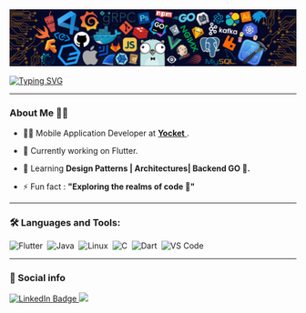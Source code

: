 <div id="header" align="center">
  <img src="https://github.com/fcsouza/fcsouza/raw/master/.github/header_.png"/>
</div>
<!--
<h2 align="center">Hi 👋, I'm Rishabh Gupta</h2> -->

[![Typing SVG](https://readme-typing-svg.herokuapp.com?duration=10000&center=true&vCenter=true&width=800&height=30&lines=+++++++++++++++++++++++++++++++++++Hola+Amigo!+I'm+Rishabh+Gupta+++👋+,+App+Dev+at+Yocket+🚀)](https://git.io/typing-svg)

---
### About Me 🙋‍♂️
- 👨‍💻 Mobile Application Developer at  <a href="https://play.google.com/store/apps/details?id=in.yocket&hl=en_IN&gl=IN"> **Yocket** </a> .

- 🔭 Currently working on Flutter. 

- 🌱 Learning **Design Patterns | Architectures| Backend GO 🚀.**

- ⚡ Fun fact : **"Exploring the realms of code 🐥"** 

---
### 🛠️ Languages and Tools:

<div>
  <img src="https://cdn.jsdelivr.net/gh/devicons/devicon/icons/flutter/flutter-original.svg" alt="Flutter" width="40" height="40"/>&nbsp;
  <img src="https://cdn.jsdelivr.net/gh/devicons/devicon/icons/java/java-original.svg" alt="Java" width="40" height="40"/>&nbsp;
  <img src="https://cdn.jsdelivr.net/gh/devicons/devicon/icons/linux/linux-original.svg" alt="Linux" width="40" height="40"/>&nbsp;
  <img src="https://cdn.jsdelivr.net/gh/devicons/devicon/icons/c/c-original.svg" alt="C" width="40" height="40"/>&nbsp;
  <img src="https://cdn.jsdelivr.net/gh/devicons/devicon/icons/dart/dart-original.svg" alt="Dart" width="40" height="40"/>&nbsp;
  <img src="https://cdn.jsdelivr.net/gh/devicons/devicon/icons/vscode/vscode-original.svg" alt="VS Code" width="40" height="40"/>&nbsp;
 
</div>

<!--
My Email ID - rishabhgupta89.83@gmail.com -->
---
### 🔗 Social info

<div id="badges">
    <a href="https://www.linkedin.com/in/rishabh-gupta-408398176/">
    <img src="https://img.shields.io/badge/LinkedIn-blue?style=for-the-badge&logo=linkedin&logoColor=white" alt="LinkedIn Badge"/>
    </a>
     <a href="mailto:rishabhgupta89.83@gmail.com">
		<img src="https://img.shields.io/badge/Gmail-D14836?style=for-the-badge&logo=gmail&logoColor=white" />
	</a>
</div>
